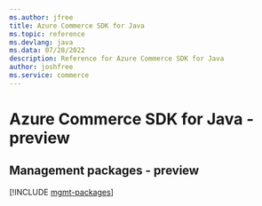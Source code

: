```yaml
---
ms.author: jfree
title: Azure Commerce SDK for Java
ms.topic: reference
ms.devlang: java
ms.data: 07/28/2022
description: Reference for Azure Commerce SDK for Java
author: joshfree
ms.service: commerce
---
```

# Azure Commerce SDK for Java - preview

## Management packages - preview
[!INCLUDE [mgmt-packages](commerce-mgmt-index.md)]
